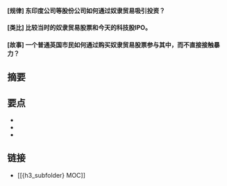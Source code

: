 #### [规律] 东印度公司等股份公司如何通过奴隶贸易吸引投资？


#### [类比] 比较当时的奴隶贸易股票和今天的科技股IPO。


#### [故事] 一个普通英国市民如何通过购买奴隶贸易股票参与其中，而不直接接触暴力？


## 摘要


## 要点

- 
- 
- 

## 链接

- [[{h3_subfolder} MOC]]
